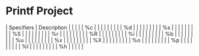 # Printf Project

| Specifiers |          Description                       |
|            |                                            |
|   %c       |                                            |
|            |                                            |
|            |                                            |
|   %d       |                                            |
|            |                                            |
|            |                                            |
|   %s       |                                            |
|            |                                            |
|            |                                            |
|   %S       |                                            |
|            |                                            |
|            |                                            |
|   %r       |                                            |
|            |                                            |
|            |                                            |
|   %R       |                                            |
|            |                                            |
|            |                                            |
|   %i       |                                            |
|            |                                            |
|            |                                            |
|   %b       |                                            |
|            |                                            |
|            |                                            |
|   %u       |                                            |
|            |                                            |
|            |                                            |
|   %x       |                                            |
|            |                                            |
|            |                                            |
|   %X       |                                            |
|            |                                            |
|            |                                            |
|   %o       |                                            |
|            |                                            |
|            |                                            |
|   %p       |                                            |
|            |                                            |
|            |                                            |
|   %l       |                                            |
|            |                                            |
|            |                                            |
|   %h       |                                            |
|            |                                            |
